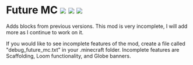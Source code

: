 # Future MC [![](http://cf.way2muchnoise.eu/full_310059_downloads.svg)](https://minecraft.curseforge.com/projects/future-mc) [![](https://cf.way2muchnoise.eu/packs/310059.svg)](https://www.curseforge.com/minecraft/mc-mods/future-mc/relations/dependents?filter-related-dependents=6) [![](http://cf.way2muchnoise.eu/versions/For%20MC_310059_all.svg)](https://minecraft.curseforge.com/projects/future-mc)
Adds blocks from previous versions. This mod is very incomplete, I will add more as I continue to work on it.

If you would like to see incomplete features of the mod, create a file called "debug_future_mc.txt" in your .minecraft folder.
Incomplete features are Scaffolding, Loom functionality, and Globe banners.
